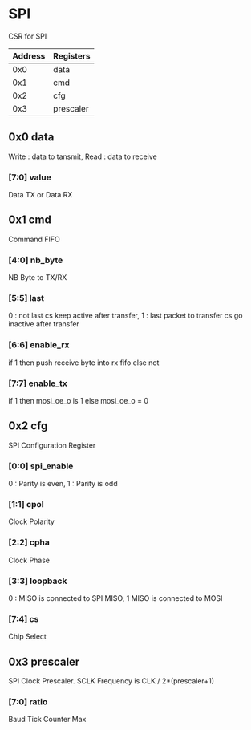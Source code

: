 # SPI
CSR for SPI

| Address | Registers |
|---------|-----------|
|0x0|data|
|0x1|cmd|
|0x2|cfg|
|0x3|prescaler|

## 0x0 data
Write : data to tansmit, Read : data to receive

### [7:0] value
Data TX or Data RX

## 0x1 cmd
Command FIFO

### [4:0] nb_byte
NB Byte to TX/RX

### [5:5] last
0 : not last cs keep active after transfer, 1 : last packet to transfer cs go inactive after transfer

### [6:6] enable_rx
if 1 then push receive byte into rx fifo else not

### [7:7] enable_tx
if 1 then mosi_oe_o is 1 else mosi_oe_o = 0

## 0x2 cfg
SPI Configuration Register

### [0:0] spi_enable
0 : Parity is even, 1 : Parity is odd

### [1:1] cpol
Clock Polarity

### [2:2] cpha
Clock Phase

### [3:3] loopback
0 : MISO is connected to SPI MISO, 1 MISO is connected to MOSI

### [7:4] cs
Chip Select

## 0x3 prescaler
SPI Clock Prescaler. SCLK Frequency is CLK / 2*(prescaler+1)

### [7:0] ratio
Baud Tick Counter Max

